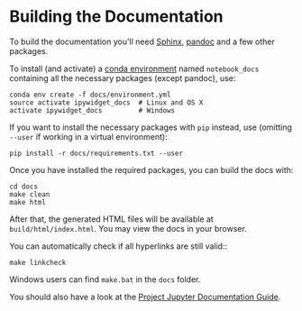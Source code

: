 Building the Documentation
==========================

To build the documentation you'll need [Sphinx](http://www.sphinx-doc.org/), [pandoc](http://pandoc.org/)
and a few other packages.

To install (and activate) a [conda environment](http://conda.pydata.org/docs/using/envs.html#use-environment-from-file) named `notebook_docs`
containing all the necessary packages (except pandoc), use:

```
conda env create -f docs/environment.yml
source activate ipywidget_docs  # Linux and OS X
activate ipywidget_docs         # Windows
```  

If you want to install the necessary packages with `pip` instead, use
(omitting `--user` if working in a virtual environment):

```
pip install -r docs/requirements.txt --user
```

Once you have installed the required packages, you can build the docs with:

```
cd docs
make clean
make html
```

After that, the generated HTML files will be available at
`build/html/index.html`. You may view the docs in your browser.

You can automatically check if all hyperlinks are still valid::

```
make linkcheck
```

Windows users can find `make.bat` in the `docs` folder.

You should also have a look at the [Project Jupyter Documentation Guide](https://jupyter.readthedocs.io/en/latest/contrib_docs/index.html).
